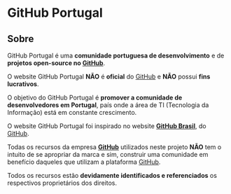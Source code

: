 # GitHub Portugal

## Sobre

GitHub Portugal é uma **comunidade portuguesa de desenvolvimento** e de **projetos open-source no [GitHub](https://github.com/)**.

O website GitHub Portugal **NÃO** é **oficial** do [GitHub](https://github.com/) e **NÃO** possui **fins lucrativos**.

O objetivo do GitHub Portugal é **promover a comunidade de desenvolvedores em Portugal**, país onde a área de TI (Tecnologia da Informação) está em constante crescimento.

O website GitHub Portugal foi inspirado no website **[GitHub Brasil](https://githubbrasil.com/)**, do [GitHub](https://github.com/).

Todas os recursos da empresa **[GitHub](https://github.com/)** utilizados neste projeto **NÃO** tem o intuito de se apropriar da marca e sim, construir uma comunidade em benefício daqueles que utilizam a plataforma [GitHub](https://github.com/).

Todos os recursos estão **devidamente identificados e referenciados** os respectivos proprietários dos direitos.
